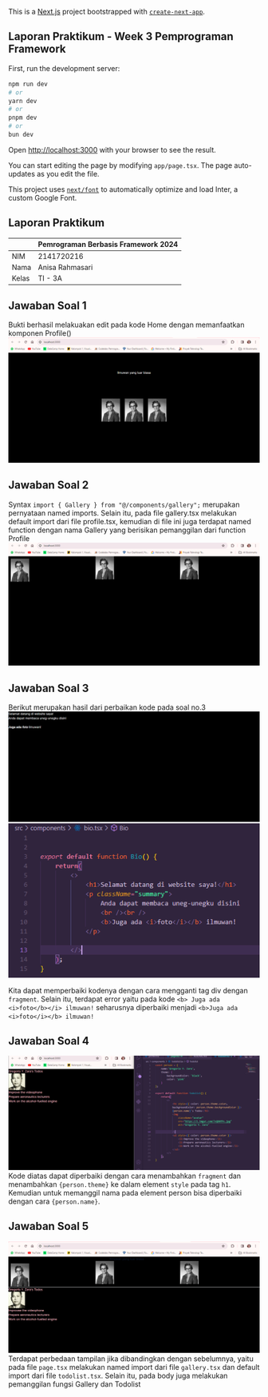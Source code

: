 This is a [Next.js](https://nextjs.org/) project bootstrapped with [`create-next-app`](https://github.com/vercel/next.js/tree/canary/packages/create-next-app).

## Laporan Praktikum - Week 3 Pemprograman Framework

First, run the development server:

```bash
npm run dev
# or
yarn dev
# or
pnpm dev
# or
bun dev
```

Open [http://localhost:3000](http://localhost:3000) with your browser to see the result.

You can start editing the page by modifying `app/page.tsx`. The page auto-updates as you edit the file.

This project uses [`next/font`](https://nextjs.org/docs/basic-features/font-optimization) to automatically optimize and load Inter, a custom Google Font.


## Laporan Praktikum

|  | Pemrograman Berbasis Framework 2024 |
|--|--|
| NIM |  2141720216|
| Nama |  Anisa Rahmasari |
| Kelas | TI - 3A |

## Jawaban Soal 1
Bukti berhasil melakuakan edit pada kode Home dengan memanfaatkan komponen Profile()
![alt text](image-4.png)
<!-- ![alt text](asset-report/01.png) -->

## Jawaban Soal 2
Syntax `import { Gallery } from "@/components/gallery";` merupakan pernyataan named imports. Selain itu, pada file gallery.tsx melakukan default import dari file profile.tsx, kemudian di file ini juga terdapat named function dengan nama Gallery yang berisikan pemanggilan dari function Profile
![alt text](image-3.png)

## Jawaban Soal 3
Berikut merupakan hasil dari perbaikan kode pada soal no.3
![alt text](image-5.png)
![alt text](image-6.png)

Kita dapat memperbaiki kodenya dengan cara mengganti tag div dengan `fragment`. Selain itu, terdapat error yaitu pada kode `<b> Juga ada <i>foto</b></i> ilmuwan!` seharusnya diperbaiki menjadi `<b>Juga ada <i>foto</i></b> ilmuwan!`



## Jawaban Soal 4
![alt text](image-7.png)
Kode diatas dapat diperbaiki dengan cara menambahkan `fragment` dan menambahkan `{person.theme}` ke dalam element `style` pada tag `h1`. Kemudian untuk memanggil nama pada element person bisa diperbaiki dengan cara `{person.name}`.

## Jawaban Soal 5
![alt text](asset-laporan/05.png)
Terdapat perbedaan tampilan jika dibandingkan dengan sebelumnya, yaitu pada file `page.tsx` melakukan named import dari file `gallery.tsx` dan default import dari file `todolist.tsx`. Selain itu, pada body juga melakukan pemanggilan fungsi Gallery dan Todolist

